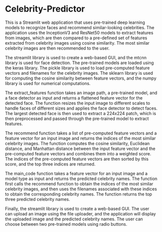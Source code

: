 # Celebrity-Predictor

This is a Streamlit web application that uses pre-trained deep learning models to recognize faces and recommend similar-looking celebrities. The application uses the InceptionV3 and ResNet50 models to extract features from images, which are then compared to a pre-defined set of features extracted from celebrity images using cosine similarity. The most similar celebrity images are then recommended to the user.

The streamlit library is used to create a web-based GUI, and the mtcnn library is used for face detection. The pre-trained models are loaded using the keras library. The pickle library is used to load pre-computed feature vectors and filenames for the celebrity images. The sklearn library is used for computing the cosine similarity between feature vectors, and the numpy library is used for numerical computations.

The extract_features function takes an image path, a pre-trained model, and a face detector as input and returns a flattened feature vector for the detected face. The function resizes the input image to different scales to handle faces of different sizes and applies the face detector to detect faces. The largest detected face is then used to extract a 224x224 patch, which is then preprocessed and passed through the pre-trained model to extract features.

The recommend function takes a list of pre-computed feature vectors and a feature vector for an input image and returns the indices of the most similar celebrity images. The function computes the cosine similarity, Euclidean distance, and Manhattan distance between the input feature vector and the pre-computed feature vectors and combines them into a weighted score. The indices of the pre-computed feature vectors are then sorted by this score, and the top three indices are returned.

The main_code function takes a feature vector for an input image and a model type as input and returns the predicted celebrity names. The function first calls the recommend function to obtain the indices of the most similar celebrity images, and then uses the filenames associated with these indices to obtain the corresponding celebrity names. The function returns the top three predicted celebrity names.

Finally, the streamlit library is used to create a web-based GUI. The user can upload an image using the file uploader, and the application will display the uploaded image and the predicted celebrity names. The user can choose between two pre-trained models using radio buttons.

